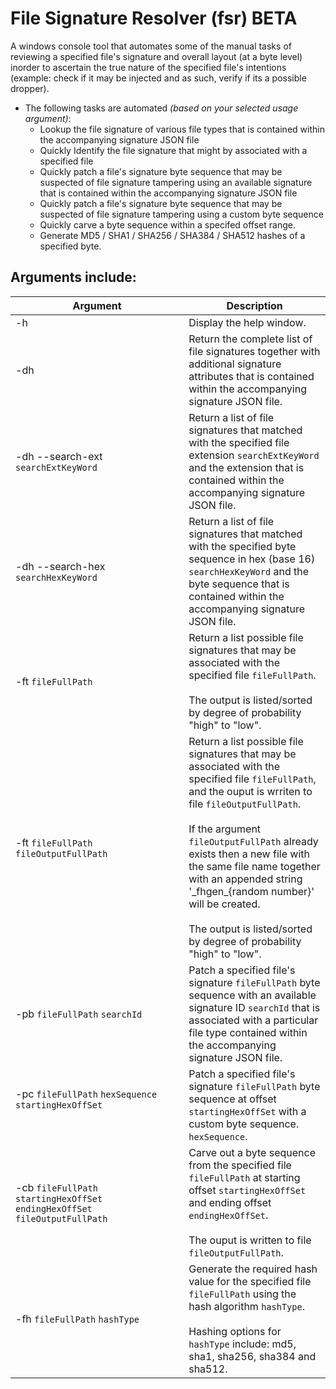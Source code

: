 # File Signature Resolver (fsr) BETA
A windows console tool that automates some of the manual tasks of reviewing a specified file's signature and overall layout (at a byte level) inorder to ascertain the true nature of the specified file's intentions (example: check if it may be injected and as such, verify if its a possible dropper).
* The following tasks are automated *(based on your selected usage argument)*:  
  * Lookup the file signature of various file types that is contained within the accompanying signature JSON file
  * Quickly Identify the file signature that might by associated with a specified file 
  * Quickly patch a file's signature byte sequence that may be suspected of file signature tampering using an available signature that is contained within the accompanying signature JSON file
  * Quickly patch a file's signature byte sequence that may be suspected of file signature tampering using a custom byte sequence 
  * Quickly carve a byte sequence within a specifed offset range.
  * Generate MD5 / SHA1 / SHA256 / SHA384 / SHA512 hashes of a specified byte.

<h2>Arguments include:</h2>

Argument | Description
------------ | -------------
-h  | Display the help window.
-dh  | Return the complete list of file signatures together with additional signature attributes that is contained within the accompanying signature JSON file.
-dh --search-ext `searchExtKeyWord` | Return a list of file signatures that matched with the specified file extension `searchExtKeyWord` and the extension that is contained within the accompanying signature JSON file.  
-dh --search-hex `searchHexKeyWord` | Return a list of file signatures that matched with the specified byte sequence in hex (base 16) `searchHexKeyWord` and the byte sequence that is contained within the accompanying signature JSON file.  
-ft `fileFullPath` | Return a list possible file signatures that may be associated with the specified file `fileFullPath`. <br/><br/> The output is listed/sorted by degree of probability "high" to "low".
-ft `fileFullPath` `fileOutputFullPath` | Return a list possible file signatures that may be associated with the specified file `fileFullPath`, and the ouput is wrriten to file `fileOutputFullPath`.<br/><br/> If the argument `fileOutputFullPath` already exists then a new file with the same file name together with an appended string '\_fhgen\_{random number}' will be created.<br/><br/> The output is listed/sorted by degree of probability "high" to "low".
-pb `fileFullPath` `searchId` | Patch a specified file's signature `fileFullPath` byte sequence with an available signature ID `searchId` that is associated with a particular file type contained within the accompanying signature JSON file.
-pc `fileFullPath` `hexSequence` `startingHexOffSet` &nbsp;&nbsp;&nbsp;&nbsp;&nbsp;&nbsp;&nbsp;&nbsp;&nbsp;&nbsp;&nbsp;&nbsp;&nbsp;&nbsp;&nbsp;&nbsp;&nbsp;&nbsp;&nbsp;&nbsp;&nbsp;&nbsp;&nbsp;&nbsp;&nbsp;&nbsp;&nbsp;&nbsp;&nbsp;&nbsp;&nbsp;&nbsp;&nbsp;&nbsp;&nbsp;&nbsp;&nbsp;&nbsp;&nbsp;&nbsp;&nbsp;&nbsp;&nbsp;&nbsp;&nbsp;&nbsp;&nbsp;&nbsp;&nbsp;&nbsp;&nbsp;&nbsp;&nbsp;&nbsp;&nbsp;&nbsp;&nbsp;| Patch a specified file's signature `fileFullPath` byte sequence at offset `startingHexOffSet` with a custom byte sequence. `hexSequence`.
-cb `fileFullPath` `startingHexOffSet` `endingHexOffSet` `fileOutputFullPath` | Carve out a byte sequence from the specified file `fileFullPath` at starting offset `startingHexOffSet` and ending offset `endingHexOffSet`.  <br/> <br/> The ouput is written to file `fileOutputFullPath`.
-fh `fileFullPath` `hashType` | Generate the required hash value for the specified file `fileFullPath` using the hash algorithm `hashType`.  <br/> <br/> Hashing options for `hashType` include:  md5, sha1, sha256, sha384 and sha512.

